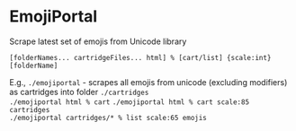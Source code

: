 # EmojiPortal
Scrape latest set of emojis from Unicode library

`[folderNames... cartridgeFiles... html] % [cart/list] {scale:int} [folderName]`

E.g.,
`./emojiportal` - scrapes all emojis from unicode (excluding modifiers) as cartridges into folder `./cartridges`  
`./emojiportal html % cart` 
`./emojiportal html % cart scale:85 cartridges`  
`./emojiportal cartridges/* % list scale:65 emojis`
